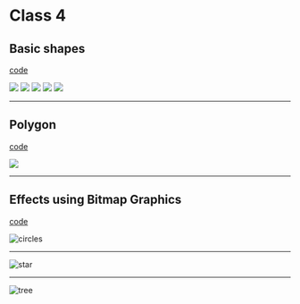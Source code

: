 # Class 4


## Basic shapes

[code](code/basic_shapes.py)

![](code/img/circle_implicit.bmp)
![](code/img/circle_parametric.bmp)
![](code/img/spirale_parametric.bmp)
![](code/img/ellipse.bmp)
![](code/img/triangle.bmp)

---

## Polygon

[code](code/polygon.py)

![](code/img/polygon.bmp)

---

## Effects using Bitmap Graphics

[code](code/effects.py)

![circles](code/img/circles_effect.bmp)

---

![star](code/img/ellipses_effect_200_200_700_0.8_0.8.bmp)

---

![tree](code/img/ellipses_effect_8_200_700_0.8_0.8.bmp)

